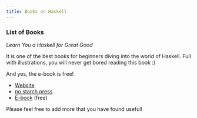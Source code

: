 ```yaml
---
title: Books on Haskell
---
```

 ### List of Books
 
*Learn You a Haskell for Great Good*
 
 It is one of the best books for beginners diving into the world of Haskell. Full with illustrations, you will never get bored
reading this book :)
 
 And yes, the e-book is free!
 - [Website](http://learnyouahaskell.com/)
- [no starch press](https://nostarch.com/lyah.htm)
- [E-book](http://learnyouahaskell.com/chapters) (free)
 
 Please feel free to add more that you have found useful!

